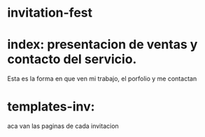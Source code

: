 # invitation-fest

# index: presentacion de ventas y contacto del servicio.
Esta es la forma en que ven mi trabajo, el porfolio y me contactan

#  templates-inv:
aca van las paginas de cada invitacion

# 